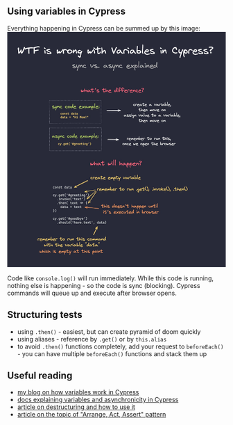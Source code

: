 ## Using variables in Cypress

Everything happening in Cypress can be summed up by this image:
![Cypress runner](./variables.jpeg)

Code like `console.log()` will run immediately. While this code is running, nothing else is happening - so the code is sync (blocking). Cypress commands will queue up and execute after browser opens.

## Structuring tests
- using `.then()` - easiest, but can create pyramid of doom quickly
- using aliases - reference by `.get()` or by `this.alias`
- to avoid `.then()` functions completely, add your request to `beforeEach()` - you can have multiple `beforeEach()` functions and stack them up 

## Useful reading
- [my blog on how variables work in Cypress](https://filiphric.com/cypress-basics-variables)
- [docs explaining variables and asynchronicity in Cypress](https://docs.cypress.io/guides/core-concepts/variables-and-aliases.html#Sharing-Context)
- [article on destructuring and how to use it](https://filiphric.com/using-destructuring-in-cypress)
- [article on the topic of "Arrange, Act, Assert" pattern](https://automationpanda.com/2020/07/07/arrange-act-assert-a-pattern-for-writing-good-tests/)